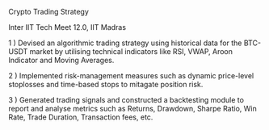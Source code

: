 Crypto Trading Strategy

Inter IIT Tech Meet 12.0, IIT Madras

1 ) Devised an algorithmic trading strategy using historical data for the BTC-USDT market by utilising technical indicators like RSI, VWAP, Aroon Indicator and Moving Averages.

2 ) Implemented risk-management measures such as dynamic price-level stoplosses and time-based stops to mitagate position risk.

3 ) Generated trading signals and constructed a backtesting module to report and analyse metrics such as Returns, Drawdown, Sharpe Ratio, Win Rate, Trade Duration, Transaction fees, etc.
